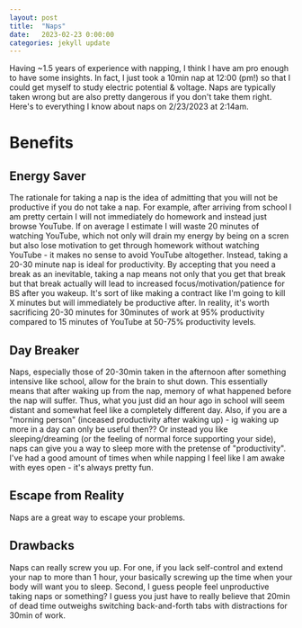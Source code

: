 ```yaml
---
layout: post
title:  "Naps" 
date:   2023-02-23 0:00:00
categories: jekyll update
---
```

<script src="https://cdn.mathjax.org/mathjax/latest/MathJax.js?config=TeX-AMS-MML_HTMLorMML" type="text/javascript"></script>

Having ~1.5 years of experience with napping, I think I have am pro enough to have some insights. In fact, I just took a 10min nap at 12:00 (pm!) so that I could get myself to study electric potential & voltage. Naps are typically taken wrong but are also pretty dangerous if you don't take them right. Here's to everything I know about naps on 2/23/2023 at 2:14am. 

# Benefits 

## Energy Saver

The rationale for taking a nap is the idea of admitting that you will not be productive if you do not take a nap. For example, after arriving from school I am pretty certain I will not immediately do homework and instead just browse YouTube. If on average I estimate I will waste 20 minutes of watching YouTube, which not only will drain my energy by being on a scren but also lose motivation to get through homework without watching YouTube - it makes no sense to avoid YouTube altogether. Instead, taking a 20-30 minute nap is ideal for productivity. By accepting that you need a break as an inevitable, taking a nap means not only that you get that break but that break actually will lead to increased focus/motivation/patience for BS after you wakeup. It's sort of like making a contract like I'm going to kill X minutes but will immediately be productive after. In reality, it's worth sacrificing 20-30 minutes for 30minutes of work at 95% productivity compared to 15 minutes of YouTube at 50-75% productivity levels. 

## Day Breaker

Naps, especially those of 20-30min taken in the afternoon after something intensive like school, allow for the brain to shut down. This essentially means that after waking up from the nap, memory of what happened before the nap will suffer. Thus, what you just did an hour ago in school will seem distant and somewhat feel like a completely different day. Also, if you are a "morning person" (inceased productivity after waking up) - ig waking up more in a day can only be useful then?? Or instead you like sleeping/dreaming (or the feeling of normal force supporting your side), naps can give you a way to sleep more with the pretense of "productivity". I've had a good amount of times when while napping I feel like I am awake with eyes open - it's always pretty fun. 

## Escape from Reality 
Naps are a great way to escape your problems. 

## Drawbacks 
Naps can really screw you up. For one, if you lack self-control and extend your nap to more than 1 hour, your basically screwing up the time when your body will want you to sleep. Second, I guess people feel unproductive taking naps or something? I guess you just have to really believe that 20min of dead time outweighs switching back-and-forth tabs with distractions for 30min of work.